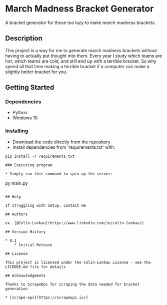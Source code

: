 # March Madness Bracket Generator

A bracket generator for those too lazy to make march madness brackets.

## Description

This project is a way for me to generate march madness brackets without having to actually put thought into them.  Every year I study which teams are hot, which teams are cold, and still end up with a terrible bracket.  So why spend all that time making a terrible bracket if a computer can make a slightly better bracket for you.

## Getting Started

### Dependencies

* Python
* Windows 10

### Installing

* Download the code directly from the repository
* Install dependencies from 'requirements.txt' with:
```
pip install -r requirements.txt

### Executing program

* Simply run this command to spin up the server:
```
py main.py
```

## Help

If struggling with setup, contact me

## Authors

ex. [@Colin-Lankau](https://www.linkedin.com/in/colin-lankau/)

## Version History

* 0.1
    * Initial Release

## License

This project is licensed under the Colin-Lankau License - see the LICENSE.md file for details

## Acknowledgments

Thanks to ScrapeOps for scraping the data needed for bracket generation

* [scrape-ops](https://scrapeops.io/]
